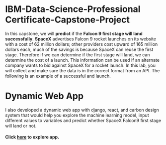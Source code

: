 # IBM-Data-Science-Professional Certificate-Capstone-Project
In this capstone, we will **predict** if the **Falcon 9 first stage will land successfully**. **SpaceX** advertises Falcon 9 rocket launches on its website with a cost of 62 million dollars; other providers cost upward of 165 million dollars each, much of the savings is because SpaceX can reuse the first stage. Therefore if we can determine if the first stage will land, we can determine the cost of a launch. This information can be used if an alternate company wants to bid against SpaceX for a rocket launch. In this lab, you will collect and make sure the data is in the correct format from an API. The following is an example of a successful and launch.

# Dynamic Web App
I also developed a dynamic web app with django, react, and carbon design system that would help you explore the machine learning model, input different values to variables and predict whether SpaceX Falcon9 first stage will land or not. 
#### Click [here](http://ajmlapps.herokuapp.com/) to explore app.

